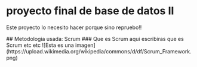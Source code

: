 # proyecto final de base de datos II
<p>Este proyecto lo necesito hacer porque sino repruebo!!</p>
## Metodologia usada: Scrum
<!-- -->
### Que es Scrum
aqui escribiras que es Scrum etc etc
![Esta es una imagen](https://upload.wikimedia.org/wikipedia/commons/d/df/Scrum_Framework.png)
